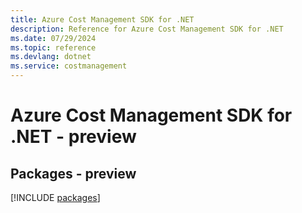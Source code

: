 ```yaml
---
title: Azure Cost Management SDK for .NET
description: Reference for Azure Cost Management SDK for .NET
ms.date: 07/29/2024
ms.topic: reference
ms.devlang: dotnet
ms.service: costmanagement
---
```

# Azure Cost Management SDK for .NET - preview
## Packages - preview
[!INCLUDE [packages](cost-management-index.md)]